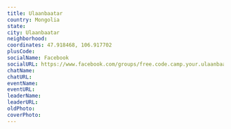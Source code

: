 ```yaml
---
title: Ulaanbaatar
country: Mongolia
state: 
city: Ulaanbaatar
neighborhood: 
coordinates: 47.918468, 106.917702
plusCode:
socialName: Facebook
socialURL: https://www.facebook.com/groups/free.code.camp.your.ulaanbaatar
chatName:
chatURL:
eventName:
eventURL:
leaderName:
leaderURL:
oldPhoto: 
coverPhoto:
---
```


